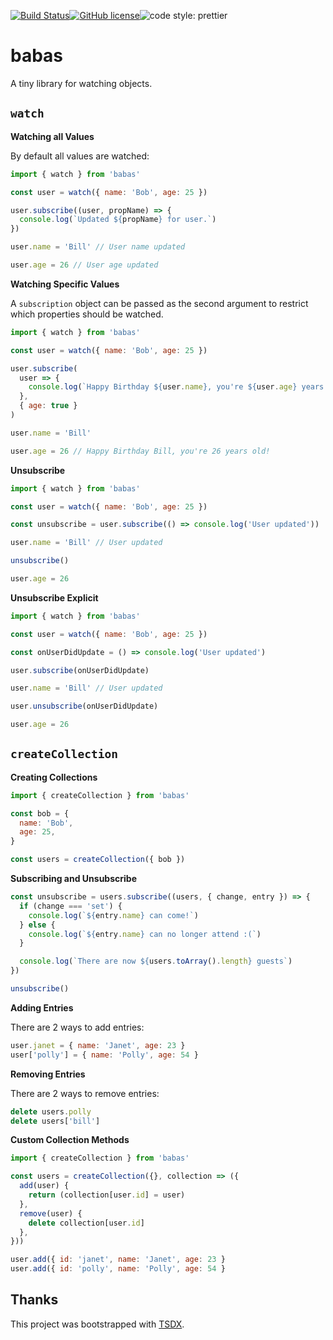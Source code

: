 [![Build Status](https://img.shields.io/endpoint.svg?url=https%3A%2F%2Factions-badge.atrox.dev%2Fncphillips%2Fbabas%2Fbadge&style=flat)](https://actions-badge.atrox.dev/ncphillips/babas/goto)[![GitHub license](https://img.shields.io/github/license/ncphillips/babas)](https://github.com/ncphillips/babas/blob/master/LICENSE)![code style: prettier](https://img.shields.io/badge/code_style-prettier-ff69b4.svg?style=flat-square)

# babas

A tiny library for watching objects.

## `watch`

**Watching all Values**

By default all values are watched:

```js
import { watch } from 'babas'

const user = watch({ name: 'Bob', age: 25 })

user.subscribe((user, propName) => {
  console.log(`Updated ${propName} for user.`)
})

user.name = 'Bill' // User name updated

user.age = 26 // User age updated
```

**Watching Specific Values**

A `subscription` object can be passed as the second argument to restrict
which properties should be watched.

```js
import { watch } from 'babas'

const user = watch({ name: 'Bob', age: 25 })

user.subscribe(
  user => {
    console.log(`Happy Birthday ${user.name}, you're ${user.age} years old!`)
  },
  { age: true }
)

user.name = 'Bill'

user.age = 26 // Happy Birthday Bill, you're 26 years old!
```

**Unsubscribe**

```js
import { watch } from 'babas'

const user = watch({ name: 'Bob', age: 25 })

const unsubscribe = user.subscribe(() => console.log('User updated'))

user.name = 'Bill' // User updated

unsubscribe()

user.age = 26
```

**Unsubscribe Explicit**

```js
import { watch } from 'babas'

const user = watch({ name: 'Bob', age: 25 })

const onUserDidUpdate = () => console.log('User updated')

user.subscribe(onUserDidUpdate)

user.name = 'Bill' // User updated

user.unsubscribe(onUserDidUpdate)

user.age = 26
```

## `createCollection`

**Creating Collections**

```js
import { createCollection } from 'babas'

const bob = {
  name: 'Bob',
  age: 25,
}

const users = createCollection({ bob })
```

**Subscribing and Unsubscribe**

```js
const unsubscribe = users.subscribe((users, { change, entry }) => {
  if (change === 'set') {
    console.log(`${entry.name} can come!`)
  } else {
    console.log(`${entry.name} can no longer attend :(`)
  }

  console.log(`There are now ${users.toArray().length} guests`)
})

unsubscribe()
```

**Adding Entries**

There are 2 ways to add entries:

```js
user.janet = { name: 'Janet', age: 23 }
user['polly'] = { name: 'Polly', age: 54 }
```

**Removing Entries**

There are 2 ways to remove entries:

```js
delete users.polly
delete users['bill']
```

**Custom Collection Methods**

```js
import { createCollection } from 'babas'

const users = createCollection({}, collection => ({
  add(user) {
    return (collection[user.id] = user)
  },
  remove(user) {
    delete collection[user.id]
  },
}))

user.add({ id: 'janet', name: 'Janet', age: 23 }
user.add({ id: 'polly', name: 'Polly', age: 54 }
```

## Thanks

This project was bootstrapped with [TSDX](https://github.com/jaredpalmer/tsdx).
